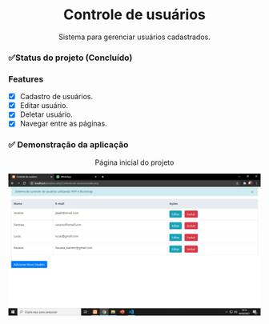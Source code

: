 <h1 align="center"> Controle de usuários</h1>
<p align="center">Sistema para gerenciar usuários cadastrados.</p>

### ✅Status do projeto (Concluído)
### Features 
- [x] Cadastro de usuários.
- [x] Editar usuário.
- [x] Deletar usuário.
- [x] Navegar entre as páginas.

### ✅ Demonstração da aplicação
<p align="center"> Página inicial do projeto </p>

<p align="center">
    <img src="readme/index-2.0.jpeg">
</p>
